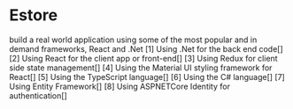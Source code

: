 # Estore
build a real world application using some of the most popular and in demand frameworks, React and .Net
[1] Using .Net for the back end code[]
[2] Using React for the client app or front-end[]
[3] Using Redux for client side state management[]
[4] Using the Material UI styling framework for React[]
[5] Using the TypeScript language[]
[6] Using the C# language[]
[7] Using Entity Framework[]
[8] Using ASPNETCore Identity for authentication[]
